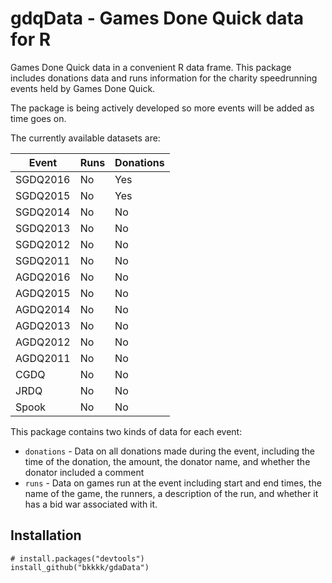 # gdqData - Games Done Quick data for R

Games Done Quick data in a convenient R data frame. This package includes donations data and runs information for the charity speedrunning events held by Games Done Quick.

The package is being actively developed so more events will be added as time goes on.

The currently available datasets are:

| Event | Runs | Donations |
|--|--|--|
| SGDQ2016 | No | Yes |
| SGDQ2015 | No | Yes |
| SGDQ2014 | No | No |
| SGDQ2013 | No | No |
| SGDQ2012 | No | No |
| SGDQ2011 | No | No |
| AGDQ2016 | No | No |
| AGDQ2015 | No | No |
| AGDQ2014 | No | No |
| AGDQ2013 | No | No |
| AGDQ2012 | No | No |
| AGDQ2011 | No | No |
| CGDQ | No | No |
| JRDQ | No | No |
| Spook | No | No |

This package contains two kinds of data for each event:

* `donations` - Data on all donations made during the event, including the time of the donation, the amount, the donator name, and whether the donator included a comment
* `runs` - Data on games run at the event including start and end times, the name of the game, the runners, a description of the run, and whether it has a bid war associated with it.

## Installation

```
# install.packages("devtools")
install_github("bkkkk/gdaData")
```
